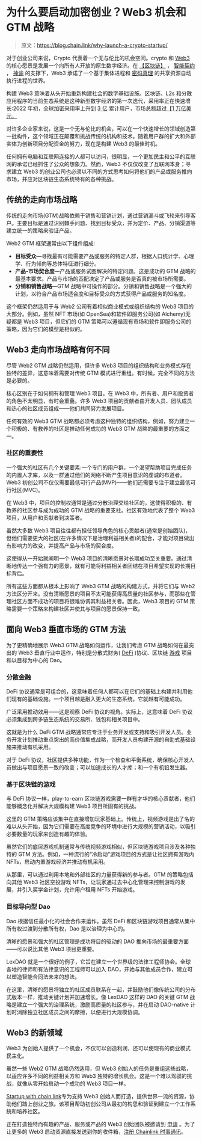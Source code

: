 # 为什么要启动加密创业？Web3 机会和 GTM 战略

> 原文：<https://blog.chain.link/why-launch-a-crypto-startup/>

对于创业公司来说，Crypto 代表着一个无与伦比的机会空间。crypto 和 [Web3](https://chain.link/education/web3) 的核心愿景是发展一个向所有人开放的原生数字经济。在 [【区块链】](https://blog.chain.link/what-is-blockchain/) ， [智能契约](https://chain.link/education/smart-contracts) ， [神谕](https://chain.link/education/blockchain-oracles) 的支撑下，Web3 承诺了一个基于集体进程和 [密码真理](https://blog.chain.link/what-is-cryptographic-truth/) 的共享资源自动执行进程的世界。

构建 Web3 意味着从头开始重新构建社会的数字基础设施。区块链、L2s 和分散应用程序的当前生态系统是这种新型数字经济的第一次迭代，采用率正在快速增长:2022 年初，全球加密采用率上升到 [3 亿](https://blog.crypto.com/global-crypto-owners-near-300-million-predicted-to-hit-1-billion-by-the-end-of-2022/) 累计用户，市场总额超过[【1 万亿美元。](https://coinmarketcap.com/charts/)

对许多企业家来说，这是一个无与伦比的机会，可以在一个快速增长的领域创造第一批构件，这个领域正在颠覆和挑战传统的机构和技术。随着用户群的扩大和外部实体为创新项目分配资金的努力，现在是构建 Web3 的最佳时机。

任何拥有电脑和互联网连接的人都可以访问，很明显，一个更加民主和公平的互联网的承诺已经抓住了公众的想象力。然而，Web3 不仅仅改变了互联网本身；寻求建立 Web3 的创业公司也必须以不同的方式思考如何将他们的产品或服务推向市场，并应对区块链生态系统特有的各种挑战。

## **传统的走向市场战略**

传统的走向市场(GTM)战略依赖于销售和营销计划，通过营销漏斗或飞轮来引导客户。主要目标是通过识别棘手问题、找到目标受众，并为定价、产品、分销渠道等建立统一的策略来验证产品。

Web2 GTM 框架通常由以下组件组成:

*   **目标受众**—寻找最有可能需要产品或服务的特定人群，根据人口统计学、心理学、行为倾向等总体特征进行细分。
*   **产品-市场契合度**—产品或服务试图解决的特定问题。这是成功的 GTM 战略的最基本要求。产品与市场的匹配决定了产品或服务是否真的被市场所需要。
*   **分销和销售战略**—GTM 战略中可操作的部分。分销和销售战略是一个强大的计划，以符合产品市场适合度和目标受众的方式获得产品或服务的知名度。

这个框架仍然适用于与 Web2 公司有着相似商业模式或组织结构的 Web3 项目的大部分。例如，虽然 NFT 市场(如 OpenSea)和软件即服务公司(如 Alchemy)无疑都是 Web3 项目，但它们的 GTM 策略可以遵循现有市场和软件即服务公司的策略，因为它们的模型是相似的。

## Web3 走向市场战略有何不同

尽管 Web2 GTM 战略仍然适用，但许多 Web3 项目的组织结构和业务模式存在独特的差异，这意味着需要对传统 GTM 模式进行重组。有时候，完全不同的方法是必要的。

核心区别在于如何拥有和管理 Web3 项目。在 Web3 中，所有者、用户和投资者的角色不太明显，有时会重叠。许多 Web3 项目的贡献者由开发人员、团队成员和热心的社区成员组成——他们共同努力发展项目。

任何有效的 Web3 GTM 战略都必须考虑这种独特的组织结构，例如，努力建立一个积极的、有教养的社区是推动任何成功的 Web3 GTM 战略的最重要的方面之一。

### 社区的重要性

一个强大的社区有几个关键要素:一个专门的用户群，一个渴望帮助项目完成任务的内置人才库，以及一群通过他们的网络不断产生项目意识的虔诚的布道者。Web3 初创公司不仅仅需要最低可行产品(MVP)——他们还需要专注于建立最低可行社区(MVC)。

在 Web3 中，项目的控制权通常是通过分散治理交给社区的，这使得积极的、有教养的社区参与成为成功的 GTM 战略的重要支柱。社区有效地代表了整个 Web3 项目，从用户和贡献者到决策者。

虽然大多数 Web3 项目往往都有担任领导角色的核心贡献者(通常是创始团队)，但他们需要更大的社区(在许多情况下是治理利益相关者)的配合，才能对项目做出有影响力的改变，并提高产品与市场的契合度。

这使得从一开始就阐明一个 Web3 项目的清晰愿景对长期成功至关重要。通过清晰地传达一个强有力的愿景，就有可能将利益相关者团结在项目希望实现的长期目标背后。

所有这些方面都从根本上影响了 Web3 GTM 战略的构建方式，并将它们与 Web2 方法区分开来。没有清晰愿景的项目不太可能获得高质量的社区参与，而那些在管理社区方面不成功的项目将很难协调其利益相关者。因此，Web3 项目的 GTM 策略需要一个策略来构建社区并使其与项目的愿景保持一致。

## 面向 Web3 垂直市场的 GTM 方法

为了更精确地展示 Web3 GTM 战略如何运作，让我们考虑 GTM 战略如何在最突出的 Web3 垂直行业中运作，特别是分散式财务( [DeFi](https://chain.link/education/defi) )协议、区块链 [游戏](https://blog.chain.link/what-is-play-to-earn/) 项目和以目标为中心的 Dao。

### 分散金融

DeFi 协议通常是可组合的，这意味着任何人都可以在它们的基础上构建并利用他们现有的基础设施。一个项目越是融入更大的生态系统，它就越有可能成功。

广泛采用推动效用——这是观察 DeFi 协议的视角。实际上，这意味着 DeFi 协议必须集成到跨多链生态系统的交易所、钱包和相关项目中。

这就是为什么 DeFi GTM 战略通常应专注于业务开发或支持和吸引开发人员。业务开发计划推动重点突出的高价值集成战略，而开发人员构建开源的自助式基础设施来推动有机采用。

对于 DeFi 协议，社区提供多种功能，作为一个检查和平衡系统，确保核心开发人员做出与项目愿景一致的改变；可以加速成长的人才库；和一个有机铅发生器。

### 基于区块链的游戏

与 DeFi 协议一样，play-to-earn 区块链游戏需要一群有才华的核心贡献者，他们能够概念化并解决大规模构建 Web3 项目所固有的挑战。

这里的 GTM 策略应该集中在直接增加玩家基础上。传统上，视频游戏是出了名的难以从头开始，因为它们需要在高度竞争的环境中进行大规模的营销活动，以吸引必要数量的玩家来创造有趣的体验。

虽然它们的底层游戏机制通常与传统视频游戏相似，但区块链游戏项目涉及各种独特的 GTM 方法。例如，一种流行的“冷启动”游戏项目的方式是让社区拥有游戏内 NFTs，启动内置游戏经济并推动有机采用。

从那里，可以通过利用本地和外部社区的力量获得新的参与者。GTM 的策略包括向其他 Web3 社区空投游戏 NFTs，让玩家通过去中心化管理来控制游戏的发展，并引入奖学金计划，允许用户租用 NFTs 开始游戏。

### 目标导向型 Dao

Dao 根据信任最小化的社会合作来运作。虽然 DeFi 和区块链游戏项目通常从集中所有权过渡到分散所有权，Dao 是以治理为中心的。

清晰的愿景和强大的社区管理是成功将目的驱动的 DAO 推向市场的最重要方面——可以说比其他 Web3 项目更重要。

LexDAO 就是一个很好的例子，它旨在建立一个世界级的法律工程师协会。全球各地的律师和有法律意识的工程师可以加入 DAO，开始与其他成员合作，建立可以塑造智能合同法未来的想法。

在这里，清晰的愿景将独立的社区成员联系在一起，并鼓励他们像传统公司的分布式版本一样，推动关键计划并加速增长。像 LexDAO 这样的 DAO 的关键 GTM 战略是建立一个强大的治理系统，激励高质量的社区参与，并在启动 DAO-native 计划时消除独立社区成员之间的摩擦，以便进行大规模协调。

## Web3 的新领域

Web3 为创始人提供了一个机会，不仅可以创造利润，还可以使现有的商业模式民主化。

虽然一些 Web2 GTM 战略仍然适用，但 Web3 创始人的任务是重组这些战略，以适应许多不同的利益相关方和 Web3 独特的增长机会。这是一个难以驾驭的挑战，就像从零开始启动一个成功的 Web3 项目一样。

[Startup with chain link](https://chainlinklabs.com/startup?utm_medium=referral&utm_source=chainlink-blog&utm_content=why-launch-a-crypto-startup)专为支持 Web3 创始人而打造，提供世界一流的资源，协助他们踏上创业之旅。该项目帮助初创公司从最初的构思和验证到建立一个工作系统和培养社区。

正在打造独特而有趣的产品、服务或产品的 Web3 创始团队被邀请到 [申请](https://chainlinklabs.com/startup?utm_medium=referral&utm_source=chainlink-blog&utm_content=why-launch-a-crypto-startup) 。为了让更多的 Web3 启动资源直接发送到你的收件箱，[注册 Chainlink 时事通讯](https://pages.chain.link/subscribe?utm_medium=referral&utm_source=chainlink-blog&utm_content=why-launch-a-crypto-startup)。